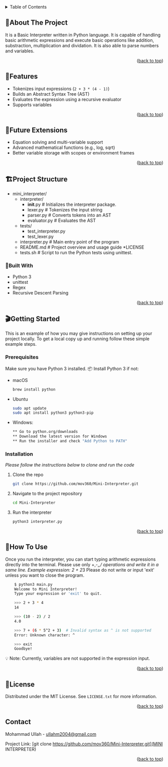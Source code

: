 
<!-- TABLE OF CONTENTS -->
<details>
  <summary>Table of Contents</summary>
  <ol>
    <li>
      <a href="#about-the-project">About The Project</a>
      <ul>
        <li><a href="#features">Features</a></li>
        <li><a href="#project-structure">Project Structure</a></li>
        <li><a href="#built-with">Built With</a></li>
      </ul>
    </li>
    <li>
      <a href="#getting-started">Getting Started</a>
      <ul>
        <li><a href="#prerequisites">Prerequisites</a></li>
        <li><a href="#installation">Installation</a></li>
      </ul>
    </li>
    <li><a href="#how-to-use">How To Use</a></li>
    <li><a href="#license">License</a></li>
    <li><a href="#contact">Contact</a></li>
  </ol>
</details>



<!-- ABOUT THE PROJECT -->
## 📘About The Project

It is a Basic Interpreter written in Python language. It is capable of handling basic arithmetic expressions and execute basic operations like addition, substraction, multiplication and dividation. It is also able to parse numbers and variables.

<p align="right">(<a href="#readme-top">back to top</a>)</p>

## 🚀Features
* Tokenizes input expressions (`2 + 3 * (4 - 1)`)
* Builds an Abstract Syntax Tree (AST)
* Evaluates the expression using a recursive evaluator
* Supports variables

<p align="right">(<a href="#readme-top">back to top</a>)</p>

## 🔮Future Extensions
* Equation solving and multi-variable support
* Advanced mathematical functions (e.g., log, sqrt)
* Better variable storage with scopes or environment frames

<p align="right">(<a href="#readme-top">back to top</a>)</p>

## 🏗️Project Structure

* mini_interpreter/
    * interpreter/
        * __init__.py      # Initializes the interpreter package.
        * lexer.py         # Tokenizes the input string
        * parser.py        # Converts tokens into an AST
        * evaluator.py     # Evaluates the AST
    * tests/
        * test_interpreter.py
        * test_lexer.py
    * interpreter.py     # Main entry point of the program
    * README.md          # Project overview and usage guide
    *LICENSE
    * tests.sh           # Script to run the Python tests using unittest.



### 🦫Built With



* Python 3
* unittest 
* Regex
* Recursive Descent Parsing

<p align="right">(<a href="#readme-top">back to top</a>)</p>



<!-- GETTING STARTED -->
## 🎬Getting Started

This is an example of how you may give instructions on setting up your project locally.
To get a local copy up and running follow these simple example steps.

### Prerequisites

Make sure you have Python 3 installed.
📦 Install Python 3 if not:
* macOS
  ```sh
  brew install python
  ```
* Ubuntu
  ```sh
  sudo apt update
  sudo apt install python3 python3-pip
  ```
* Windows:
  ```sh
  ** Go to python.org/downloads
  ** Download the latest version for Windows
  ** Run the installer and check "Add Python to PATH"
  ```


### Installation

_Please follow the instructions below to clone and run the code_

1. Clone the repo
   ```sh
   git clone https://github.com/mov360/Mini-Interpreter.git
   ```
2. Navigate to the project repository
   ```sh
   cd Mini-Interpreter
   ```
3. Run the interpreter
   ```sh
   python3 interpreter.py
   ```

<p align="right">(<a href="#readme-top">back to top</a>)</p>



<!-- How To Use EXAMPLES -->
## 📑How To Use

Once you run the interpreter, you can start typing arithmetic expressions directly into the terminal.
Please use only +,-,*,/ operations and write it in a same line. Example expression: 2    + 2*3
Please do not write or input 'exit' unless you want to close the program.

```bash
    $ python3 main.py
    Welcome to Mini Interpreter!
    Type your expression or 'exit' to quit.

    >>> 2 + 3 * 4
    14

    >>> (10 - 2) / 2
    4.0

    >>> 7 + (6 * 5^2 + 3)  # Invalid syntax as ^ is not supported
    Error: Unknown character: ^

    >>> exit
    Goodbye!
  ```

💡 Note: Currently, variables are not supported in the expression input.

<p align="right">(<a href="#readme-top">back to top</a>)</p>




<!-- LICENSE -->
## 🪪License

Distributed under the MIT License. See `LICENSE.txt` for more information.

<p align="right">(<a href="#readme-top">back to top</a>)</p>



<!-- CONTACT -->
## Contact

Mohammad Ullah  - ullahm2004@gmail.com

Project Link: [git clone https://github.com/mov360/Mini-Interpreter.git](MINI INTERPRETER)

<p align="right">(<a href="#readme-top">back to top</a>)</p>


